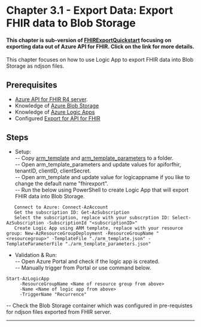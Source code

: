 # Chapter 3.1 - Export Data: Export FHIR data to Blob Storage

#### This chapter is sub-version of [FHIRExportQuickstart](https://github.com/microsoft/health-architectures/tree/master/FHIR/FHIRExportQuickstart) focusing on exporting data out of Azure API for FHIR. Click on the link for more details.

This chapter focuses on how to use Logic App to export FHIR data into Blob Storage as ndjson files.

## Prerequisites
* [Azure API for FHIR R4 server](../Chapter2-AzureAPIforFHIR/ReadMe.md).
* Knowledge of [Azure Blob Storage](https://docs.microsoft.com/en-us/azure/storage/blobs/storage-blobs-introduction)
* Knowledge of [Azure Logic Apps](https://docs.microsoft.com/en-us/azure/logic-apps/)
* Configured [Export for API for FHIR](https://docs.microsoft.com/en-us/azure/healthcare-apis/configure-export-data)

## Steps
* Setup:\
-- Copy [arm_template](./arm_template.json) and [arm_template_parameters](arm_template_parameters.json) to a folder.\
-- Open arm_template_parameters and update values for apiforfhir, tenantID, clientID, clientSecret.\
-- Open arm_template and update value for logicappname if you like to change the default name "fhirexport".\
-- Run the below using PowerShell to create Logic App that will export FHIR data into Blob Storage.
```
   Connect to Azure: Connect-AzAccount
   Get the subscription ID: Get-AzSubscription
   Select the subscription, replace with your subscrption ID: Select-AzSubscription -SubscriptionId "<subscriptionID>"
   Create Logic App using ARM template, replace with your resource group: New-AzResourceGroupDeployment -ResourceGroupName "<resourcegroup>" -TemplateFile "./arm_template.json" -TemplateParameterFile "./arm_template_parameters.json"
```
* Validation & Run:\
-- Open Azure Portal and check if the logic app is created.\
-- Manually trigger from Portal or use command below.
```
Start-AzLogicApp 
     -ResourceGroupName <Name of resource group from above> 
     -Name <Name of logic app from above>
     -TriggerName "Recurrence"
```
-- Check the Blob Storage container which was configured in pre-requistes for ndjson files exported from FHIR server.


*** 


